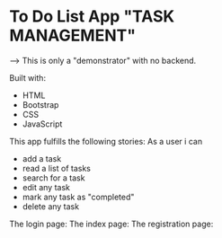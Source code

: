 # To Do List App "TASK MANAGEMENT"

--> This is only a "demonstrator" with no backend.

Built with:
- HTML
- Bootstrap
- CSS
- JavaScript

This app fulfills the following stories:
As a user i can
- add a task
- read a list of tasks
- search for a task
- edit any task
- mark any task as "completed"
- delete any task

The login page:
The index page:
The registration page:


